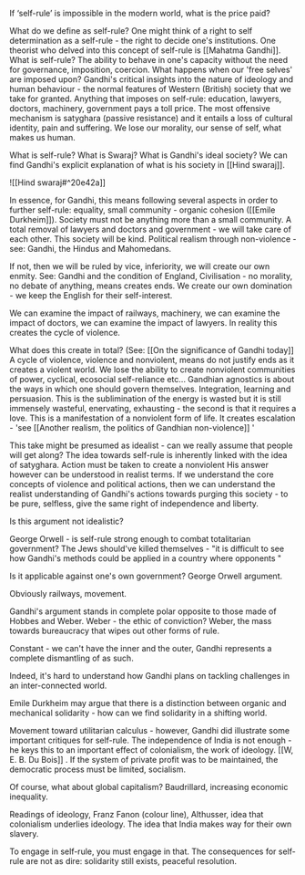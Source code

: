 If ‘self-rule’ is impossible in the modern world, what is the price paid?

What do we define as self-rule?
One might think of a right to self determination as a self-rule - the right to decide one's institutions. One theorist who delved into this concept of self-rule is [[Mahatma Gandhi]]. What is self-rule? The ability to behave in one's capacity without the need for governance, imposition, coercion. What happens when our 'free selves' are imposed upon? Gandhi's critical insights into the nature of ideology and human behaviour - the normal features of Western (British) society that we take for granted. Anything that imposes on self-rule: education, lawyers, doctors, machinery, government pays a toll price. The most offensive mechanism is satyghara (passive resistance) and it entails a loss of cultural identity, pain and suffering. We lose our morality, our sense of self, what makes us human.

What is self-rule? What is Swaraj? What is Gandhi's ideal society? We can find Gandhi's explicit explanation of what is his society in [[Hind swaraj]].

![[Hind swaraj#^20e42a]]

In essence, for Gandhi, this means following several aspects in order to further self-rule: equality, small community - organic cohesion ([[Emile Durkheim]]). Society must not be anything more than a small community. A total removal of lawyers and doctors and government - we will take care of each other.  This society will be kind. Political realism through non-violence - see: Gandhi, the Hindus and Mahomedans.

If not, then we will be ruled by vice, inferiority, we will create our own enmity. See: Gandhi and the condition of England, Civilisation - no morality, no debate of anything, means creates ends. We create our own domination - we keep the English for their self-interest. 

We can examine the impact of railways, machinery, we can examine the impact of doctors, we can examine the impact of lawyers. In reality this creates the cycle of violence.

What does this create in total? (See: [[On the significance of Gandhi today]]  A cycle of violence, violence and nonviolent, means do not justify ends as it creates a violent world. We lose the ability to create nonviolent communities of power, cyclical, ecosocial self-reliance etc... Gandhian agnostics is about the ways in which one should govern themselves. Integration, learning and persuasion. This is the sublimination of the energy is wasted but it is still immensely wasteful, enervating, exhausting - the second is that it requires a love. This is a manifestation of a nonviolent form of life. It creates escalation - 'see [[Another realism, the politics of Gandhian non-violence]] '

This take might be presumed as idealist - can we really assume that people will get along? The idea towards self-rule is inherently linked with the idea of satyghara. Action must be taken to create a nonviolent His answer however can be understood in realist terms. If we understand the core concepts of violence and political actions, then we can understand the realist understanding of Gandhi's actions towards purging this society - to be pure, selfless, give the same right of independence and liberty.

Is this argument not idealistic?

George Orwell - is self-rule strong enough to combat totalitarian government? The Jews should've killed themselves - "it is difficult to see how Gandhi's methods could be applied in a country where opponents "

Is it applicable against one's own government? George Orwell argument.

Obviously railways, movement.

Gandhi's argument stands in complete polar opposite to those made of Hobbes and Weber. Weber - the ethic of conviction? Weber, the mass towards bureaucracy that wipes out other forms of rule.

Constant - we can't have the inner and the outer, Gandhi represents a complete dismantling of as such.

Indeed, it's hard to understand how Gandhi plans on tackling challenges in an inter-connected world. 

Emile Durkheim may argue that there is a distinction between organic and mechanical solidarity - how can we find solidarity in a shifting world.

Movement toward utilitarian calculus - however, Gandhi did illustrate some important critiques for self-rule. The independence of India is not enough - he keys this to an important effect of colonialism, the work of ideology. [[W, E. B. Du Bois]] . If the system of private profit was to be maintained, the democratic process must be limited, socialism.

Of course, what about global capitalism? Baudrillard, increasing economic inequality.

Readings of ideology, Franz Fanon (colour line), Althusser, idea that colonialism underlies ideology. The idea that India makes way for their own slavery.

To engage in self-rule, you must engage in that. The consequences for self-rule are not as dire: solidarity still exists, peaceful resolution.



